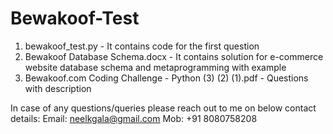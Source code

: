 # Bewakoof-Test

1. bewakoof_test.py - It contains code for the first question 
2. Bewakoof Database Schema.docx - It contains solution for e-commerce website database schema and metaprogramming with example
3. Bewakoof.com Coding Challenge - Python (3) (2) (1).pdf - Questions with description 

In case of any questions/queries please reach out to me on below contact details:
Email: neelkgala@gmail.com
Mob: +91 8080758208
